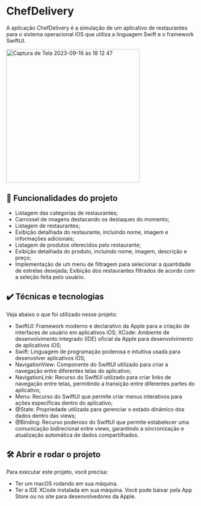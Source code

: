 # ChefDelivery

A aplicação ChefDelivery é a simulação de um aplicativo de restaurantes para o sistema operacional iOS que utiliza a linguagem Swift e o framework SwiftUI.

<img width="354" alt="Captura de Tela 2023-09-16 às 18 12 47" src="https://github.com/NatashaB-randao/ChefDelivery/assets/79339286/b5fbc0a8-f0e6-4570-b710-141ea64673f1">


## 🔨 Funcionalidades do projeto

* Listagem das categorias de restaurantes;
* Carrossel de imagens destacando os destaques do momento;
* Listagem de restaurantes;
* Exibição detalhada do restaurante, incluindo nome, imagem e informações adicionais;
* Listagem de produtos oferecidos pelo restaurante;
* Exibição detalhada do produto, incluindo nome, imagem, descrição e preço;
* Implementação de um menu de filtragem para selecionar a quantidade de estrelas desejada;
Exibição dos restaurantes filtrados de acordo com a seleção feita pelo usuário.

## ✔️ Técnicas e tecnologias

Veja abaixo o que foi utilizado nesse projeto:

* SwiftUI: Framework moderno e declarativo da Apple para a criação de interfaces de usuário em aplicativos iOS;
XCode: Ambiente de desenvolvimento integrado (IDE) oficial da Apple para desenvolvimento de aplicativos iOS;
* Swift: Linguagem de programação poderosa e intuitiva usada para desenvolver aplicativos iOS;
* NavigationView: Componente do SwiftUI utilizado para criar a navegação entre diferentes telas do aplicativo;
* NavigationLink: Recurso do SwiftUI utilizado para criar links de navegação entre telas, permitindo a transição entre diferentes partes do aplicativo;
* Menu: Recurso do SwiftUI que permite criar menus interativos para ações específicas dentro do aplicativo;
* @State: Propriedade utilizada para gerenciar o estado dinâmico dos dados dentro das views;
* @Binding: Recurso poderoso do SwiftUI que permite estabelecer uma comunicação bidirecional entre views, garantindo a sincronização e atualização automática de dados compartilhados.

## 🛠️ Abrir e rodar o projeto

Para executar este projeto, você precisa:

* Ter um macOS rodando em sua máquina.
* Ter a IDE XCode instalada em sua máquina. Você pode baixar pela App Store ou no site para desenvolvedores da Apple.
